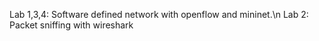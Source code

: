 Lab 1,3,4: Software defined network with openflow and mininet.\n
Lab 2: Packet sniffing with wireshark
